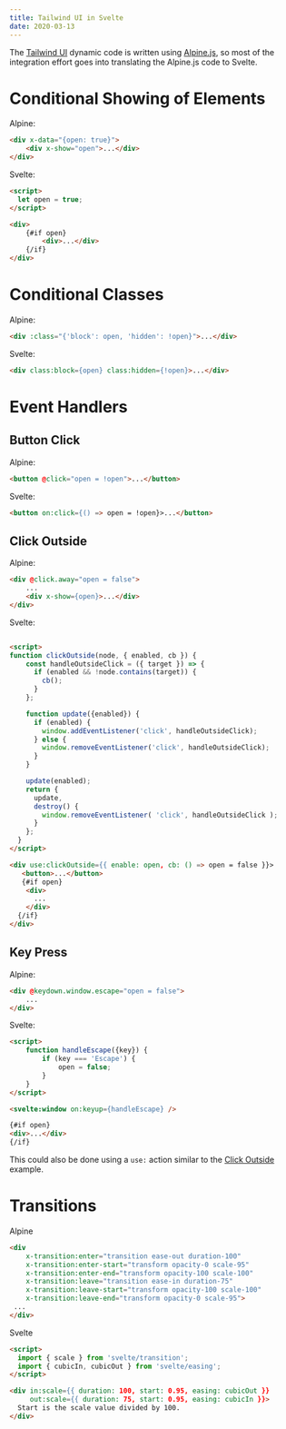 ```yaml
---
title: Tailwind UI in Svelte
date: 2020-03-13
---
```


The [Tailwind UI](https://tailwindui.com) dynamic code is written using [Alpine.js](https://github.com/alpinejs/alpine/), so most of the integration effort goes into translating the Alpine.js code to Svelte.

# Conditional Showing of Elements

Alpine:
```html
<div x-data="{open: true}">
    <div x-show="open">...</div>
</div>
```

Svelte:
```html
<script>
  let open = true;
</script>

<div>
    {#if open}
        <div>...</div>
    {/if}
</div>

```

# Conditional Classes

Alpine:
```html
<div :class="{'block': open, 'hidden': !open}">...</div>
```

Svelte:
```html
<div class:block={open} class:hidden={!open}>...</div>
```

# Event Handlers

## Button Click

Alpine:
```html
<button @click="open = !open">...</button>
```

Svelte:
```html
<button on:click={() => open = !open}>...</button>
```

## Click Outside

Alpine:
```html
<div @click.away="open = false">
    ...
    <div x-show={open}>...</div>
</div>
```

Svelte:
```html

<script>
function clickOutside(node, { enabled, cb }) {
    const handleOutsideClick = ({ target }) => {
      if (enabled && !node.contains(target)) {
        cb();
      }
    };

    function update({enabled}) {
      if (enabled) {
        window.addEventListener('click', handleOutsideClick);
      } else {
        window.removeEventListener('click', handleOutsideClick);
      }
    }

    update(enabled);
    return {
      update,
      destroy() {
        window.removeEventListener( 'click', handleOutsideClick );
      }
    };
  }
</script>

<div use:clickOutside={{ enable: open, cb: () => open = false }}>
   <button>...</button>
   {#if open}
    <div>
      ...
    </div>
  {/if}
</div>

```

## Key Press

Alpine:
```html
<div @keydown.window.escape="open = false">
    ...
</div>
```

Svelte:
```html
<script>
    function handleEscape({key}) {
        if (key === 'Escape') {
            open = false;
        }
    }
</script>

<svelte:window on:keyup={handleEscape} />

{#if open}
<div>...</div>
{/if}
```

This could also be done using a `use:` action similar to the [Click Outside](#click-outside) example.

# Transitions

Alpine
```html
<div
    x-transition:enter="transition ease-out duration-100"
    x-transition:enter-start="transform opacity-0 scale-95"
    x-transition:enter-end="transform opacity-100 scale-100"
    x-transition:leave="transition ease-in duration-75"
    x-transition:leave-start="transform opacity-100 scale-100"
    x-transition:leave-end="transform opacity-0 scale-95">
 ...
</div>
```

Svelte
```html
<script>
  import { scale } from 'svelte/transition';
  import { cubicIn, cubicOut } from 'svelte/easing';
</script>

<div in:scale={{ duration: 100, start: 0.95, easing: cubicOut }}
     out:scale={{ duration: 75, start: 0.95, easing: cubicIn }}>
  Start is the scale value divided by 100.
</div>
```
